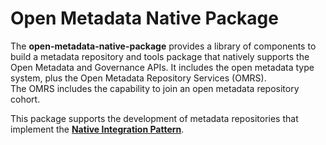 <!-- SPDX-License-Identifier: CC-BY-4.0 -->
<!-- Copyright Contributors to the ODPi Egeria project. -->

# Open Metadata Native Package	

The **open-metadata-native-package** provides a library of components to
build a metadata repository and tools package that natively supports
the Open Metadata and Governance APIs.
It includes the open metadata type system,
plus the Open Metadata Repository Services (OMRS).  
The OMRS includes the capability to join an open metadata repository cohort. 

This package supports the development of metadata repositories that
implement the **[Native Integration Pattern](../../../open-metadata-publication/website/open-metadata-integration-patterns/native-integration-pattern.md)**.
 
